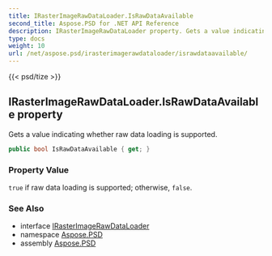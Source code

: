 ```yaml
---
title: IRasterImageRawDataLoader.IsRawDataAvailable
second_title: Aspose.PSD for .NET API Reference
description: IRasterImageRawDataLoader property. Gets a value indicating whether raw data loading is supported
type: docs
weight: 10
url: /net/aspose.psd/irasterimagerawdataloader/israwdataavailable/
---
```

{{< psd/tize >}}
## IRasterImageRawDataLoader.IsRawDataAvailable property

Gets a value indicating whether raw data loading is supported.

```csharp
public bool IsRawDataAvailable { get; }
```

### Property Value

`true` if raw data loading is supported; otherwise, `false`.

### See Also

* interface [IRasterImageRawDataLoader](../)
* namespace [Aspose.PSD](../../../aspose.psd/)
* assembly [Aspose.PSD](../../../)


